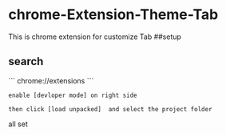 # chrome-Extension-Theme-Tab
This is chrome extension for customize Tab
##setup

<h2>search</h2>
```
chrome://extensions
```

```
enable [devloper mode] on right side
```
```
then click [load unpacked]  and select the project folder
```
all set 
